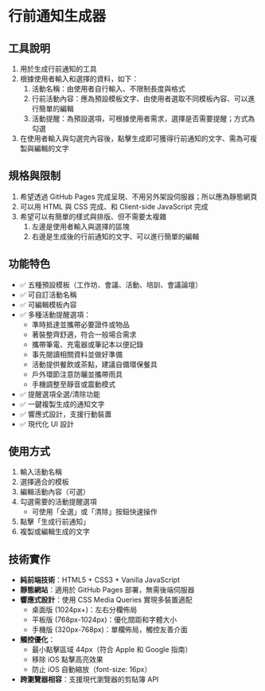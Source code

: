# 行前通知生成器

## 工具說明

1. 用於生成行前通知的工具
2. 根據使用者輸入和選擇的資料，如下：
   1. 活動名稱：由使用者自行輸入、不限制長度與格式
   2. 行前活動內容：應為預設模板文字、由使用者選取不同模板內容、可以進行簡單的編輯
   3. 活動提醒：為預設選項，可根據使用者需求，選擇是否需要提醒；方式為勾選
3. 在使用者輸入與勾選完內容後，點擊生成即可獲得行前通知的文字、需為可複製與編輯的文字

## 規格與限制

1. 希望透過 GitHub Pages 完成呈現、不用另外架設伺服器；所以應為靜態網頁
2. 可以用 HTML 與 CSS 完成、和 Client-side JavaScript 完成
3. 希望可以有簡單的樣式與排版、但不需要太複雜
   1. 左邊是使用者輸入與選擇的區塊
   2. 右邊是生成後的行前通知的文字、可以進行簡單的編輯

## 功能特色

- ✅ 五種預設模板（工作坊、會議、活動、培訓、會議論壇）
- ✅ 可自訂活動名稱
- ✅ 可編輯模板內容
- ✅ 多種活動提醒選項：
  - 準時抵達並攜帶必要證件或物品
  - 著裝整齊舒適，符合一般場合需求
  - 攜帶筆電、充電器或筆記本以便記錄
  - 事先閱讀相關資料並做好準備
  - 活動提供餐飲或茶點，建議自備環保餐具
  - 戶外環節注意防曬並攜帶雨具
  - 手機調整至靜音或震動模式
- ✅ 提醒選項全選/清除功能
- ✅ 一鍵複製生成的通知文字
- ✅ 響應式設計，支援行動裝置
- ✅ 現代化 UI 設計

## 使用方式

1. 輸入活動名稱
2. 選擇適合的模板
3. 編輯活動內容（可選）
4. 勾選需要的活動提醒選項
   - 可使用「全選」或「清除」按鈕快速操作
5. 點擊「生成行前通知」
6. 複製或編輯生成的文字

## 技術實作

- **純前端技術**：HTML5 + CSS3 + Vanilla JavaScript
- **靜態網站**：適用於 GitHub Pages 部署，無需後端伺服器
- **響應式設計**：使用 CSS Media Queries 實現多裝置適配
  - 桌面版 (1024px+)：左右分欄佈局
  - 平板版 (768px-1024px)：優化間距和字體大小
  - 手機版 (320px-768px)：單欄佈局，觸控友善介面
- **觸控優化**：
  - 最小點擊區域 44px（符合 Apple 和 Google 指南）
  - 移除 iOS 點擊高亮效果
  - 防止 iOS 自動縮放（font-size: 16px）
- **跨瀏覽器相容**：支援現代瀏覽器的剪貼簿 API

